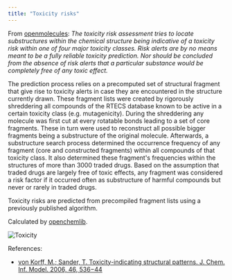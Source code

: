 ```yaml
---
title: "Toxicity risks"
---
```


From [openmolecules](https://www.openmolecules.org/properties/properties.html#tox):
_The toxicity risk assessment tries to locate substructures within the chemical structure being indicative of a toxicity
risk within one of four major toxicity classes. Risk alerts are by no means meant to be a fully reliable toxicity
prediction. Nor should be concluded from the absence of risk alerts that a particular substance would be completely free
of any toxic effect._

The prediction process relies on a precomputed set of structural fragment that give rise to toxicity alerts in case they
are encountered in the structure currently drawn. These fragment lists were created by rigorously shreddering all
compounds of the RTECS database known to be active in a certain toxicity class (e.g. mutagenicity). During the
shreddering any molecule was first cut at every rotatable bonds leading to a set of core fragments. These in turn were
used to reconstruct all possible bigger fragments being a substructure of the original molecule. Afterwards, a
substructure search process determined the occurrence frequency of any fragment (core and constructed fragments)
within all compounds of that toxicity class. It also determined these fragment's frequencies within the structures of
more than 3000 traded drugs. Based on the assumption that traded drugs are largely free of toxic effects, any fragment
was considered a risk factor if it occurred often as substructure of harmful compounds but never or rarely in traded
drugs.

Toxicity risks are predicted from precompiled fragment lists using a previously published algorithm.

Calculated by [openchemlib](https://github.com/Actelion/openchemlib).

![Toxicity](../../../../../uploads/chem/toxicity-panel.png "Toxicity")

References:

* [von Korff, M.; Sander, T. Toxicity-indicating structural patterns. J. Chem. Inf. Model. 2006, 46, 536−44](https://pubs.acs.org/doi/full/10.1021/ci050358k)
